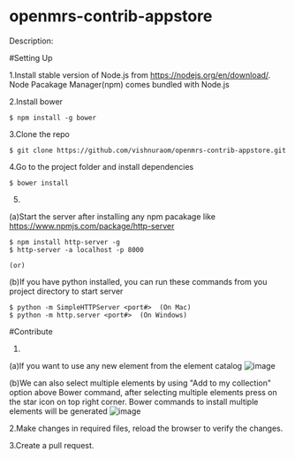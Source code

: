 # openmrs-contrib-appstore
Description:

#Setting Up

1.Install stable version of Node.js from https://nodejs.org/en/download/.
Node Pacakage Manager(npm) comes bundled with Node.js

2.Install bower
```
$ npm install -g bower
```

3.Clone the repo
```
$ git clone https://github.com/vishnuraom/openmrs-contrib-appstore.git
```

4.Go to the project folder and install dependencies
```
$ bower install
```

5.
(a)Start the server after installing any npm pacakage like https://www.npmjs.com/package/http-server
```
$ npm install http-server -g
$ http-server -a localhost -p 8000
```
    (or)
(b)If you have python installed, you can run these commands from you project directory to start server
```
$ python -m SimpleHTTPServer <port#>  (On Mac)
$ python -m http.server <port#>  (On Windows)
```

#Contribute

1.
(a)If you want to use any new element from the element catalog
![image](http://res.cloudinary.com/dx1h6ttme/image/upload/v1464806848/Screenshot_416_igdrnx.png)

(b)We can also select multiple elements by using "Add to my collection" option above Bower command, after selecting multiple elements press on the star icon on top right corner.
Bower commands to install multiple elements will be generated
![image](http://res.cloudinary.com/dx1h6ttme/image/upload/v1464807683/Screenshot_418_sfchpt.png)

2.Make changes in required files, reload the browser to verify the changes.

3.Create a pull request.
